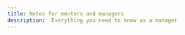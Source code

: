 ```yaml
---
title: Notes for mentors and managers
description:  Everything you need to know as a manager
---
```

